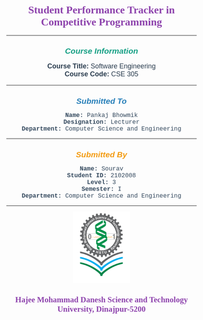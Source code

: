 <h1 align="center" style="color:#8e44ad; font-family: 'Georgia', serif; font-weight: 700;">
  <b>Student Performance Tracker in Competitive Programming</b>
</h1>

---

<h2 align="center" style="color:#16a085; font-family: 'Verdana', sans-serif; font-weight: 600;">
  <em>Course Information</em>
</h2>

<p align="center" style="font-size:18px; color:#2c3e50; font-family: 'Arial', sans-serif;">
  <span style="font-weight: 600;">Course Title:</span> Software Engineering  
  <br>
  <span style="font-weight: 600;">Course Code:</span> CSE 305  
</p>

---

<h2 align="center" style="color:#2980b9; font-family: 'Helvetica', sans-serif; font-weight: 600;">
  <em>Submitted To</em>
</h2>

<p align="center" style="font-size:16px; color:#34495e; font-family: 'Courier New', monospace;">
  <span style="font-weight: 600;">Name:</span> Pankaj Bhowmik  
  <br>
  <span style="font-weight: 600;">Designation:</span> Lecturer  
  <br>
  <span style="font-weight: 600;">Department:</span> Computer Science and Engineering  
</p>

---

<h2 align="center" style="color:#f39c12; font-family: 'Verdana', sans-serif; font-weight: 600;">
  <em>Submitted By</em>
</h2>

<p align="center" style="font-size:16px; color:#34495e; font-family: 'Courier New', monospace;">
  <span style="font-weight: 600;">Name:</span> Sourav  
  <br>
  <span style="font-weight: 600;">Student ID:</span> 2102008  
  <br>
  <span style="font-weight: 600;">Level:</span> 3  
  <br>
  <span style="font-weight: 600;">Semester:</span> I  
  <br>
  <span style="font-weight: 600;">Department:</span> Computer Science and Engineering  
</p>

---

<p align="center">
  <img src="./Images/hstu_logo_.png" alt="Hajee Mohammad Danesh Science and Technology University,Dinajpur-5200" width="150">
</p>

<h2 align="center" style="color:#8e44ad; font-family: 'Lora', serif; font-weight: 700;">
  <b>Hajee Mohammad Danesh Science and Technology University,</b>
<b>Dinajpur-5200</b>
